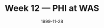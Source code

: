 ---
layout: game
title: Week 12 — PHI at WAS
season: 1999
game_id: 1999_12_PHI_WAS
week: 12
date: 1999-11-28
home_team: WAS
away_team: PHI
final_home: 
final_away: 
pbp_url: /assets/data/pbp/1999/1999_12_PHI_WAS.csv.gz
---